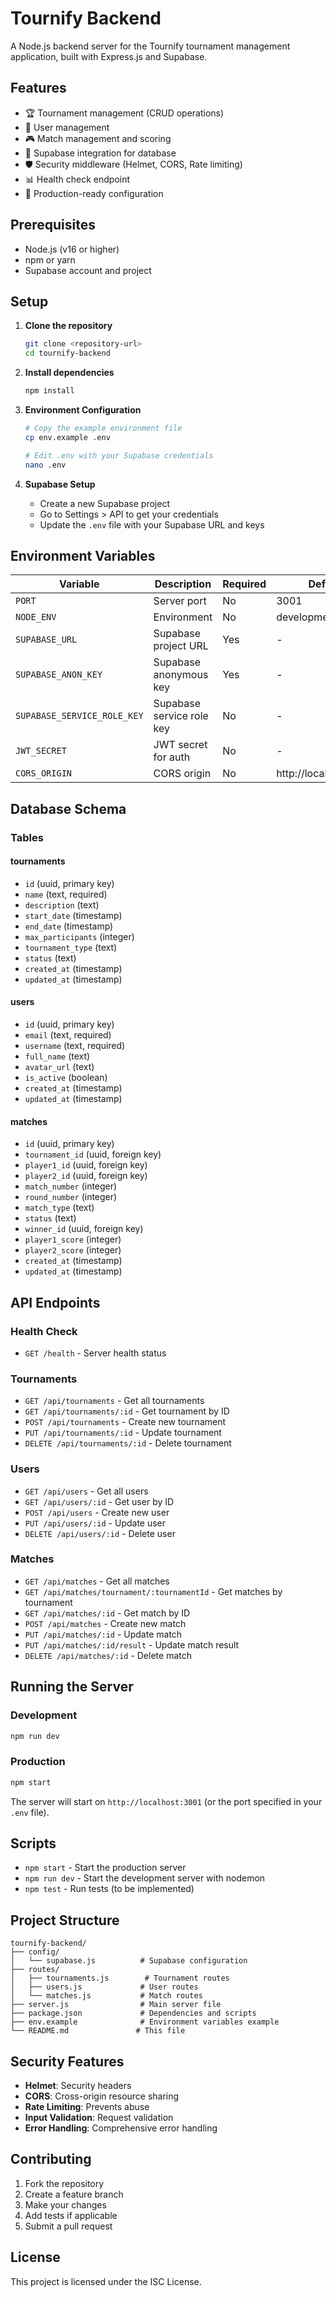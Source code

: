 # Tournify Backend

A Node.js backend server for the Tournify tournament management application, built with Express.js and Supabase.

## Features

- 🏆 Tournament management (CRUD operations)
- 👥 User management
- 🎮 Match management and scoring
- 🔐 Supabase integration for database
- 🛡️ Security middleware (Helmet, CORS, Rate limiting)
- 📊 Health check endpoint
- 🚀 Production-ready configuration

## Prerequisites

- Node.js (v16 or higher)
- npm or yarn
- Supabase account and project

## Setup

1. **Clone the repository**

   ```bash
   git clone <repository-url>
   cd tournify-backend
   ```

2. **Install dependencies**

   ```bash
   npm install
   ```

3. **Environment Configuration**

   ```bash
   # Copy the example environment file
   cp env.example .env

   # Edit .env with your Supabase credentials
   nano .env
   ```

4. **Supabase Setup**
   - Create a new Supabase project
   - Go to Settings > API to get your credentials
   - Update the `.env` file with your Supabase URL and keys

## Environment Variables

| Variable                    | Description               | Required | Default               |
| --------------------------- | ------------------------- | -------- | --------------------- |
| `PORT`                      | Server port               | No       | 3001                  |
| `NODE_ENV`                  | Environment               | No       | development           |
| `SUPABASE_URL`              | Supabase project URL      | Yes      | -                     |
| `SUPABASE_ANON_KEY`         | Supabase anonymous key    | Yes      | -                     |
| `SUPABASE_SERVICE_ROLE_KEY` | Supabase service role key | No       | -                     |
| `JWT_SECRET`                | JWT secret for auth       | No       | -                     |
| `CORS_ORIGIN`               | CORS origin               | No       | http://localhost:3000 |

## Database Schema

### Tables

#### tournaments

- `id` (uuid, primary key)
- `name` (text, required)
- `description` (text)
- `start_date` (timestamp)
- `end_date` (timestamp)
- `max_participants` (integer)
- `tournament_type` (text)
- `status` (text)
- `created_at` (timestamp)
- `updated_at` (timestamp)

#### users

- `id` (uuid, primary key)
- `email` (text, required)
- `username` (text, required)
- `full_name` (text)
- `avatar_url` (text)
- `is_active` (boolean)
- `created_at` (timestamp)
- `updated_at` (timestamp)

#### matches

- `id` (uuid, primary key)
- `tournament_id` (uuid, foreign key)
- `player1_id` (uuid, foreign key)
- `player2_id` (uuid, foreign key)
- `match_number` (integer)
- `round_number` (integer)
- `match_type` (text)
- `status` (text)
- `winner_id` (uuid, foreign key)
- `player1_score` (integer)
- `player2_score` (integer)
- `created_at` (timestamp)
- `updated_at` (timestamp)

## API Endpoints

### Health Check

- `GET /health` - Server health status

### Tournaments

- `GET /api/tournaments` - Get all tournaments
- `GET /api/tournaments/:id` - Get tournament by ID
- `POST /api/tournaments` - Create new tournament
- `PUT /api/tournaments/:id` - Update tournament
- `DELETE /api/tournaments/:id` - Delete tournament

### Users

- `GET /api/users` - Get all users
- `GET /api/users/:id` - Get user by ID
- `POST /api/users` - Create new user
- `PUT /api/users/:id` - Update user
- `DELETE /api/users/:id` - Delete user

### Matches

- `GET /api/matches` - Get all matches
- `GET /api/matches/tournament/:tournamentId` - Get matches by tournament
- `GET /api/matches/:id` - Get match by ID
- `POST /api/matches` - Create new match
- `PUT /api/matches/:id` - Update match
- `PUT /api/matches/:id/result` - Update match result
- `DELETE /api/matches/:id` - Delete match

## Running the Server

### Development

```bash
npm run dev
```

### Production

```bash
npm start
```

The server will start on `http://localhost:3001` (or the port specified in your `.env` file).

## Scripts

- `npm start` - Start the production server
- `npm run dev` - Start the development server with nodemon
- `npm test` - Run tests (to be implemented)

## Project Structure

```
tournify-backend/
├── config/
│   └── supabase.js          # Supabase configuration
├── routes/
│   ├── tournaments.js        # Tournament routes
│   ├── users.js             # User routes
│   └── matches.js           # Match routes
├── server.js                # Main server file
├── package.json             # Dependencies and scripts
├── env.example              # Environment variables example
└── README.md               # This file
```

## Security Features

- **Helmet**: Security headers
- **CORS**: Cross-origin resource sharing
- **Rate Limiting**: Prevents abuse
- **Input Validation**: Request validation
- **Error Handling**: Comprehensive error handling

## Contributing

1. Fork the repository
2. Create a feature branch
3. Make your changes
4. Add tests if applicable
5. Submit a pull request

## License

This project is licensed under the ISC License.
